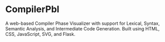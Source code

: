 # CompilerPbl
A web-based Compiler Phase Visualizer with support for Lexical, Syntax, Semantic Analysis, and Intermediate Code Generation. Built using HTML, CSS, JavaScript, SVG, and Flask.

